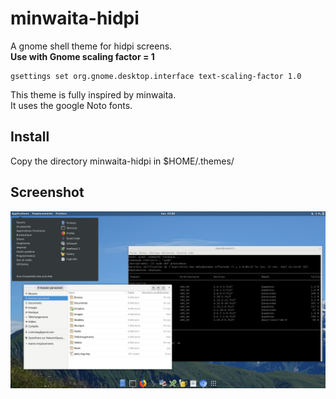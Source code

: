 # minwaita-hidpi
A gnome shell theme for hidpi screens.  
__Use with Gnome scaling factor = 1__
```
gsettings set org.gnome.desktop.interface text-scaling-factor 1.0
```

This theme is fully inspired by minwaita.  
It uses the google Noto fonts.  

## Install
Copy the directory minwaita-hidpi in $HOME/.themes/ 

## Screenshot
![minwaita-hidpi](https://github.com/cramseog/minwaita-hidpi/raw/master/minwaita-hidpi_sshot1.jpg)
